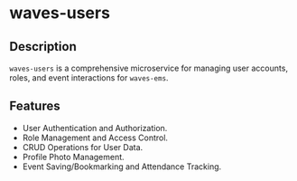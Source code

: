 # waves-users

## Description
`waves-users` is a comprehensive microservice for managing user accounts, roles, and event interactions for `waves-ems`.

## Features
- User Authentication and Authorization.
- Role Management and Access Control.
- CRUD Operations for User Data.
- Profile Photo Management.
- Event Saving/Bookmarking and Attendance Tracking.
